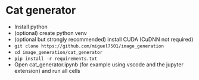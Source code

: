 # Cat generator
* Install python
* (optional) create python venv
* (optional but strongly recommended) install CUDA (CuDNN not required)
* ```git clone https://github.com/miguel7501/image_generation```
* ```cd image_generation/cat_generator ```
* ```pip install -r requirements.txt```
* Open cat_generator.ipynb (for example using vscode and the jupyter extension) and run all cells
